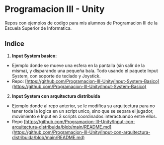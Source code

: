 # Programacion III - Unity

Repos con ejemplos de codigo para mis alumnos de Programacion III de la Escuela Superior de Informatica. 




## Indice

1. **Input System basico:** 
- Ejemplo donde se mueve una esfera en la pantalla (sin salir de la misma), y disparando una pequeña bala. Todo usando el paquete Input System, con soporte de teclado y Joystick. 
- Repo: [https://github.com/Programacion-III-Unity/Input-System-Basico](https://github.com/Programacion-III-Unity/Input-System-Basico)
2. **Input System con arquitectura distribuida**
- Ejemplo donde al repo anterior, se le modifica su arquitectura para no tener toda la logica en un script unico, sino que se separa el jugador, movimiento e Input en 3 scripts coordinados interactuando entre ellos.
- Repo [https://github.com/Programacion-III-Unity/Input-con-arquitectura-distribuida/blob/main/README.md](https://github.com/Programacion-III-Unity/Input-con-arquitectura-distribuida/blob/main/README.md)
